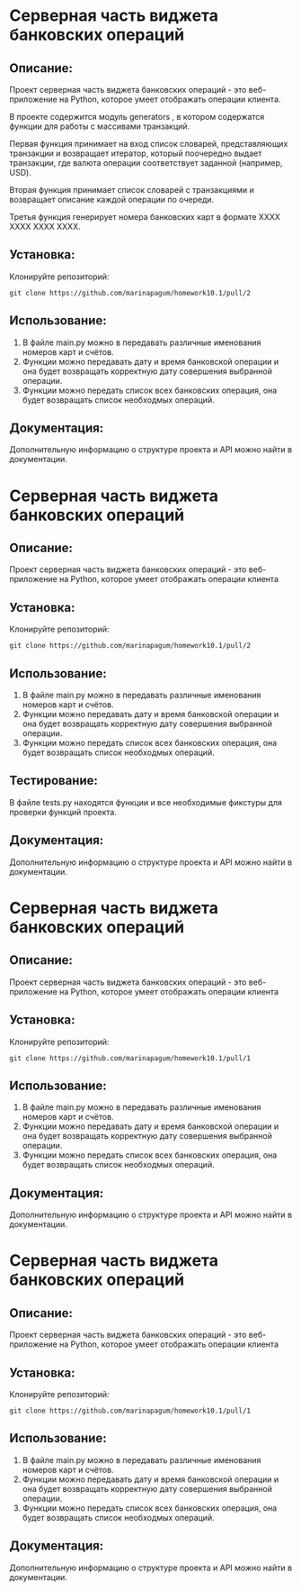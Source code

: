 # Серверная часть виджета банковских операций

## Описание:

Проект серверная часть виджета банковских операций - это веб-приложение на Python, которое умеет отображать операции клиента.

В проекте содержится модуль generators , в котором содержатся функции для работы с массивами транзакций.

Первая функция  принимает на вход список словарей, представляющих транзакции
и возвращает итератор, который поочередно выдает транзакции, где валюта операции соответствует заданной (например, USD).

Вторая функция принимает список словарей с транзакциями и возвращает описание каждой операции по очереди.

Третья функция генерирует номера банковских карт в формате 
XXXX XXXX XXXX XXXX.

## Установка:

 Клонируйте репозиторий:
```
git clone https://github.com/marinapagum/homework10.1/pull/2
```


## Использование:

1. В файле main.py можно в передавать различные именования номеров карт и счётов.
2. Функции можно передавать дату и время банковской операции и она будет возвращать корректную дату совершения выбранной операции.
3. Функции можно передать список всех банковских операция, она будет возвращать список необходмых операций.

## Документация:

Дополнительную информацию о структуре проекта и API можно найти в документации.
# Серверная часть виджета банковских операций

## Описание:

Проект серверная часть виджета банковских операций - это веб-приложение на Python, которое умеет отображать операции клиента
## Установка:

 Клонируйте репозиторий:
```
git clone https://github.com/marinapagum/homework10.1/pull/2
```


## Использование:

1. В файле main.py можно в передавать различные именования номеров карт и счётов.
2. Функции можно передавать дату и время банковской операции и она будет возвращать корректную дату совершения выбранной операции.
3. Функции можно передать список всех банковских операция, она будет возвращать список необходмых операций.

## Тестирование:

В файле tests.py находятся функции и все необходимые фикстуры для проверки функций проекта.

## Документация:

Дополнительную информацию о структуре проекта и API можно найти в документации.
# Серверная часть виджета банковских операций

## Описание:

Проект серверная часть виджета банковских операций - это веб-приложение на Python, которое умеет отображать операции клиента
## Установка:

 Клонируйте репозиторий:
```
git clone https://github.com/marinapagum/homework10.1/pull/1
```


## Использование:

1. В файле main.py можно в передавать различные именования номеров карт и счётов.
2. Функции можно передавать дату и время банковской операции и она будет возвращать корректную дату совершения выбранной операции.
3. Функции можно передать список всех банковских операция, она будет возвращать список необходмых операций.

## Документация:

Дополнительную информацию о структуре проекта и API можно найти в документации.
# Серверная часть виджета банковских операций

## Описание:

Проект серверная часть виджета банковских операций - это веб-приложение на Python, которое умеет отображать операции клиента
## Установка:

 Клонируйте репозиторий:
```
git clone https://github.com/marinapagum/homework10.1/pull/1
```


## Использование:

1. В файле main.py можно в передавать различные именования номеров карт и счётов.
2. Функции можно передавать дату и время банковской операции и она будет возвращать корректную дату совершения выбранной операции.
3. Функции можно передать список всех банковских операция, она будет возвращать список необходмых операций.

## Документация:

Дополнительную информацию о структуре проекта и API можно найти в документации.
